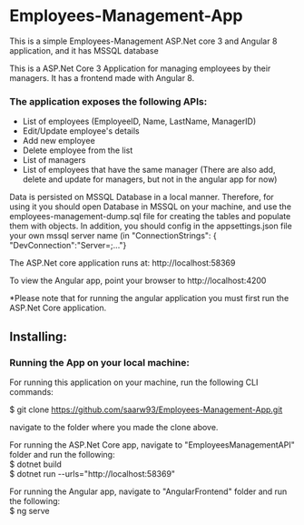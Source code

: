 # Employees-Management-App
This is a simple Employees-Management ASP.Net core 3 and Angular 8 application, and it has MSSQL database

This is a ASP.Net Core 3 Application for managing employees by their managers. It has a frontend made with Angular 8.

### The application exposes the following APIs:
* List of employees (EmployeeID, Name, LastName, ManagerID)
* Edit/Update employee's details
* Add new employee
* Delete employee from the list
* List of managers
* List of employees that have the same manager
(There are also add, delete and update for managers, but not in the angular app for now)

 
Data is persisted on MSSQL Database in a local manner. Therefore, for using it you should open Database in MSSQL on your machine,
and use the employees-management-dump.sql file for creating the tables and populate them with objects.
In addition, you should config in the appsettings.json file your own mssql server name (in "ConnectionStrings": { "DevConnection":"Server=<YOUR-SERVER-NAME>;..."}


The ASP.Net core application runs at: http://localhost:58369  

To view the Angular app, point your browser to http://localhost:4200  

*Please note that for running the angular application you must first run the ASP.Net Core application.  



## Installing:

### Running the App on your local machine:

For running this application on your machine, run the following CLI commands:

$ git clone https://github.com/saarw93/Employees-Management-App.git

navigate to the folder where you made the clone above.

For running the ASP.Net Core app, navigate to "EmployeesManagementAPI" folder and run the following:  
$ dotnet build  
$ dotnet run --urls="http://localhost:58369"   

For running the Angular app, navigate to "AngularFrontend" folder and run the following:  
$ ng serve
